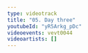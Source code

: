 ```yaml
---
type: videotrack
title: "05. Day three"
youtubeId: "yR5Arkg_pDc"
videoevents: vevt0044
videoartists: []
---
```

